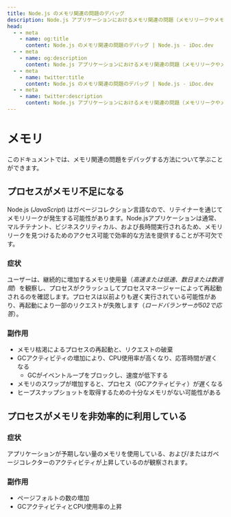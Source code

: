 ```yaml
---
title: Node.js のメモリ関連の問題のデバッグ
description: Node.js アプリケーションにおけるメモリ関連の問題（メモリリークやメモリ使用効率の低下など）を識別してデバッグする方法を学びます。
head:
  - - meta
    - name: og:title
      content: Node.js のメモリ関連の問題のデバッグ | Node.js - iDoc.dev
  - - meta
    - name: og:description
      content: Node.js アプリケーションにおけるメモリ関連の問題（メモリリークやメモリ使用効率の低下など）を識別してデバッグする方法を学びます。
  - - meta
    - name: twitter:title
      content: Node.js のメモリ関連の問題のデバッグ | Node.js - iDoc.dev
  - - meta
    - name: twitter:description
      content: Node.js アプリケーションにおけるメモリ関連の問題（メモリリークやメモリ使用効率の低下など）を識別してデバッグする方法を学びます。
---
```



# メモリ

このドキュメントでは、メモリ関連の問題をデバッグする方法について学ぶことができます。

## プロセスがメモリ不足になる

Node.js (*JavaScript*) はガベージコレクション言語なので、リテイナーを通じてメモリリークが発生する可能性があります。Node.jsアプリケーションは通常、マルチテナント、ビジネスクリティカル、および長時間実行されるため、メモリリークを見つけるためのアクセス可能で効率的な方法を提供することが不可欠です。

### 症状

ユーザーは、継続的に増加するメモリ使用量（*高速または低速、数日または数週間*）を観察し、プロセスがクラッシュしてプロセスマネージャーによって再起動されるのを確認します。プロセスは以前よりも遅く実行されている可能性があり、再起動により一部のリクエストが失敗します（*ロードバランサーが502で応答*）。

### 副作用

- メモリ枯渇によるプロセスの再起動と、リクエストの破棄
- GCアクティビティの増加により、CPU使用率が高くなり、応答時間が遅くなる
    - GCがイベントループをブロックし、速度が低下する
- メモリのスワップが増加すると、プロセス（GCアクティビティ）が遅くなる
- ヒープスナップショットを取得するための十分なメモリがない可能性がある

## プロセスがメモリを非効率的に利用している

### 症状

アプリケーションが予期しない量のメモリを使用している、および/またはガベージコレクターのアクティビティが上昇しているのが観察されます。

### 副作用

- ページフォルトの数の増加
- GCアクティビティとCPU使用率の上昇

